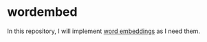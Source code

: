 # wordembed

In this repository, I will implement [word embeddings](https://en.wikipedia.org/wiki/Word_embedding) as I need them.
